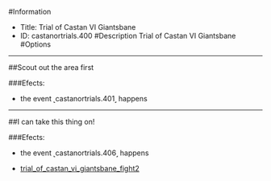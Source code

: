 #Information
 - Title: Trial of Castan VI Giantsbane
 - ID: castanortrials.400
#Description
Trial of Castan VI Giantsbane
#Options

___
##Scout out the area first

###Efects:<ul><li>the event ˻castanortrials.401˼ happens</li></ul>

___
##I can take this thing on!

###Efects:<ul><li>the event ˻castanortrials.406˼ happens</li></ul>
 - [trial_of_castan_vi_giantsbane_fight2](trial_of_castan_vi_giantsbane_fight2.md)

